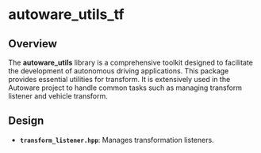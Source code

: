 # autoware_utils_tf

## Overview

The **autoware_utils** library is a comprehensive toolkit designed to facilitate the development of autonomous driving applications.
This package provides essential utilities for transform.
It is extensively used in the Autoware project to handle common tasks such as managing transform listener and vehicle transform.

## Design

- **`transform_listener.hpp`**: Manages transformation listeners.
